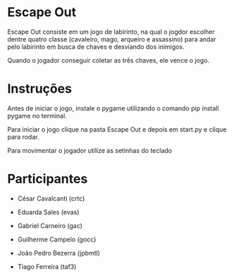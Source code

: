 # Escape Out
Escape Out consiste em um jogo de labirinto, na qual o jogdor escolher dentre quatro classe (cavaleiro, mago, arqueiro e assassino) para andar pelo labirinto em busca de chaves e desviando dos inimigos.

Quando o jogador conseguir coletar as três chaves, ele vence o jogo.

# Instruções
Antes de iniciar o jogo, instale o pygame utilizando o comando pip install pygame no terminal.
 
Para iniciar o jogo clique na pasta Escape Out e depois em start.py e clique para rodar.

Para movimentar o jogador utilize as setinhas do teclado

# Participantes
- César Cavalcanti (crtc)

- Eduarda Sales (evas)

- Gabriel Carneiro (gac)

- Guilherme Campelo (gocc)

- João Pedro Bezerra (jpbmtl)

- Tiago Ferreira (taf3)
